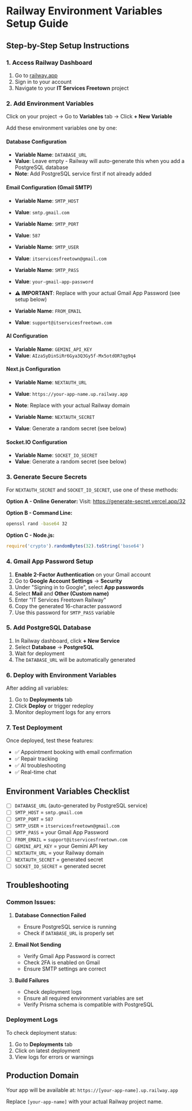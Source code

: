 # Railway Environment Variables Setup Guide

## Step-by-Step Setup Instructions

### 1. Access Railway Dashboard
1. Go to [railway.app](https://railway.app)
2. Sign in to your account
3. Navigate to your **IT Services Freetown** project

### 2. Add Environment Variables
Click on your project → Go to **Variables** tab → Click **+ New Variable**

Add these environment variables one by one:

#### Database Configuration
- **Variable Name**: `DATABASE_URL`
- **Value**: Leave empty - Railway will auto-generate this when you add a PostgreSQL database
- **Note**: Add PostgreSQL service first if not already added

#### Email Configuration (Gmail SMTP)
- **Variable Name**: `SMTP_HOST`
- **Value**: `smtp.gmail.com`

- **Variable Name**: `SMTP_PORT`
- **Value**: `587`

- **Variable Name**: `SMTP_USER`
- **Value**: `itservicesfreetown@gmail.com`

- **Variable Name**: `SMTP_PASS`
- **Value**: `your-gmail-app-password`
- **⚠️ IMPORTANT**: Replace with your actual Gmail App Password (see setup below)

- **Variable Name**: `FROM_EMAIL`
- **Value**: `support@itservicesfreetown.com`

#### AI Configuration
- **Variable Name**: `GEMINI_API_KEY`
- **Value**: `AIzaSyDinSiRr6Gya3Q3Gy5f-Mx5otdOR7qg9q4`

#### Next.js Configuration
- **Variable Name**: `NEXTAUTH_URL`
- **Value**: `https://your-app-name.up.railway.app`
- **Note**: Replace with your actual Railway domain

- **Variable Name**: `NEXTAUTH_SECRET`
- **Value**: Generate a random secret (see below)

#### Socket.IO Configuration
- **Variable Name**: `SOCKET_IO_SECRET`
- **Value**: Generate a random secret (see below)

### 3. Generate Secure Secrets

For `NEXTAUTH_SECRET` and `SOCKET_IO_SECRET`, use one of these methods:

**Option A - Online Generator:**
Visit: https://generate-secret.vercel.app/32

**Option B - Command Line:**
```bash
openssl rand -base64 32
```

**Option C - Node.js:**
```javascript
require('crypto').randomBytes(32).toString('base64')
```

### 4. Gmail App Password Setup

1. **Enable 2-Factor Authentication** on your Gmail account
2. Go to **Google Account Settings** → **Security**
3. Under "Signing in to Google", select **App passwords**
4. Select **Mail** and **Other (Custom name)**
5. Enter "IT Services Freetown Railway"
6. Copy the generated 16-character password
7. Use this password for `SMTP_PASS` variable

### 5. Add PostgreSQL Database

1. In Railway dashboard, click **+ New Service**
2. Select **Database** → **PostgreSQL**
3. Wait for deployment
4. The `DATABASE_URL` will be automatically generated

### 6. Deploy with Environment Variables

After adding all variables:
1. Go to **Deployments** tab
2. Click **Deploy** or trigger redeploy
3. Monitor deployment logs for any errors

### 7. Test Deployment

Once deployed, test these features:
- ✅ Appointment booking with email confirmation
- ✅ Repair tracking
- ✅ AI troubleshooting
- ✅ Real-time chat

## Environment Variables Checklist

- [ ] `DATABASE_URL` (auto-generated by PostgreSQL service)
- [ ] `SMTP_HOST` = `smtp.gmail.com`
- [ ] `SMTP_PORT` = `587`
- [ ] `SMTP_USER` = `itservicesfreetown@gmail.com`
- [ ] `SMTP_PASS` = your Gmail App Password
- [ ] `FROM_EMAIL` = `support@itservicesfreetown.com`
- [ ] `GEMINI_API_KEY` = your Gemini API key
- [ ] `NEXTAUTH_URL` = your Railway domain
- [ ] `NEXTAUTH_SECRET` = generated secret
- [ ] `SOCKET_IO_SECRET` = generated secret

## Troubleshooting

### Common Issues:

1. **Database Connection Failed**
   - Ensure PostgreSQL service is running
   - Check if `DATABASE_URL` is properly set

2. **Email Not Sending**
   - Verify Gmail App Password is correct
   - Check 2FA is enabled on Gmail
   - Ensure SMTP settings are correct

3. **Build Failures**
   - Check deployment logs
   - Ensure all required environment variables are set
   - Verify Prisma schema is compatible with PostgreSQL

### Deployment Logs

To check deployment status:
1. Go to **Deployments** tab
2. Click on latest deployment
3. View logs for errors or warnings

## Production Domain

Your app will be available at:
`https://[your-app-name].up.railway.app`

Replace `[your-app-name]` with your actual Railway project name.
